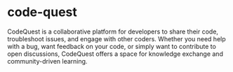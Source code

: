 # code-quest
CodeQuest is a collaborative platform for developers to share their code, troubleshoot issues, and engage with other coders. Whether you need help with a bug, want feedback on your code, or simply want to contribute to open discussions, CodeQuest offers a space for knowledge exchange and community-driven learning.
